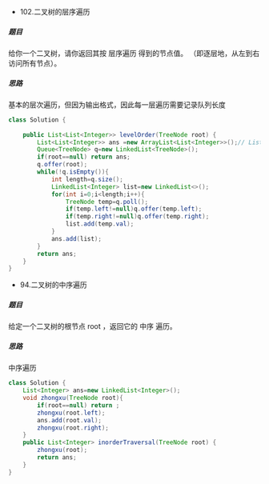 *  102.二叉树的层序遍历

#####  题目
给你一个二叉树，请你返回其按 层序遍历 得到的节点值。 （即逐层地，从左到右访问所有节点）。

##### 思路

基本的层次遍历，但因为输出格式，因此每一层遍历需要记录队列长度

```java
class Solution {
    
    public List<List<Integer>> levelOrder(TreeNode root) {
        List<List<Integer>> ans =new ArrayList<List<Integer>>();// List初始化必须得ArrayList,LinkedList不行
        Queue<TreeNode> q=new LinkedList<TreeNode>();
        if(root==null) return ans;
        q.offer(root);
        while(!q.isEmpty()){
            int length=q.size();
            LinkedList<Integer> list=new LinkedList<>();
            for(int i=0;i<length;i++){
                TreeNode temp=q.poll();
                if(temp.left!=null)q.offer(temp.left);
                if(temp.right!=null)q.offer(temp.right);
                list.add(temp.val);
            }
            ans.add(list);
        }
        return ans;
    }
}
```
*  94.二叉树的中序遍历

##### 题目
给定一个二叉树的根节点 root ，返回它的 中序 遍历。

##### 思路
中序遍历

```java
class Solution {
    List<Integer> ans=new LinkedList<Integer>();
    void zhongxu(TreeNode root){
        if(root==null) return ;
        zhongxu(root.left);
        ans.add(root.val);
        zhongxu(root.right);
    }
    public List<Integer> inorderTraversal(TreeNode root) {
        zhongxu(root);
        return ans;
    }
}
```

 
